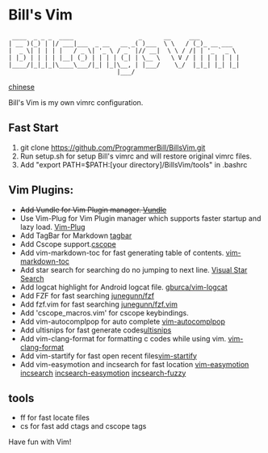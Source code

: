 # Bill's Vim

```
 ____  _ _ _  ____                  _      __     ___
| __ )(_) | |/ ___|___  _ __   __ _( )___  \ \   / (_)_ __ ___
|  _ \| | | | |   / _ \| '_ \ / _` |// __|  \ \ / /| | '_ ` _ \
| |_) | | | | |__| (_) | | | | (_| | \__ \   \ V / | | | | | | |
|____/|_|_|_|\____\___/|_| |_|\__, | |___/    \_/  |_|_| |_| |_|
                              |___/
```

[chinese](README-ZH.md)

Bill's Vim is my own vimrc configuration.

## Fast Start

1. git clone https://github.com/ProgrammerBill/BillsVim.git
2. Run setup.sh for setup Bill's vimrc and will restore original vimrc files.
3. Add "export PATH=$PATH:[your directory]/BillsVim/tools" in .bashrc

## Vim Plugins:

- ~~Add Vundle for Vim Plugin manager. [Vundle](https://github.com/VundleVim/Vundle.vim#quick-start)~~
- Use Vim-Plug for Vim Plugin manager which supports faster startup and lazy load. [Vim-Plug](https://github.com/junegunn/vim-plug)
- Add TagBar for Markdown [tagbar](https://github.com/preservim/tagbar)
- Add Cscope support.[cscope](http://cscope.sourceforge.net/)
- Add vim-markdown-toc for fast generating table of contents. [vim-markdown-toc](https://github.com/mzlogin/vim-markdown-toc)
- Add star search for searching do no jumping to next line. [Visual Star Search](https://github.com/bronson/vim-visual-star-search)
- Add logcat highlight for Android logcat file. [gburca/vim-logcat](https://github.com/gburca/vim-logcat)
- Add FZF for fast searching [junegunn/fzf](https://github.com/junegunn/fzf)
- Add fzf.vim for fast searching [junegunn/fzf.vim](https://github.com/junegunn/fzf.vim)
- Add 'cscope_macros.vim' for cscope keybindings.
- Add vim-autocomplpop for auto complete [vim-autocomplpop](https://github.com/othree/vim-autocomplpop)
- Add ultisnips for fast generate codes[ultisnips](https://github.com/SirVer/ultisnips)
- Add vim-clang-format for formatting c codes while using vim. [vim-clang-format](https://github.com/rhysd/vim-clang-format)
- Add vim-startify for fast open recent files[vim-startify](https://github.com/mhinz/vim-startify)
- Add vim-easymotion and incsearch for fast location [vim-easymotion](https://github.com/easymotion/vim-easymotion) [incsearch](https://github.com/haya14busa/incsearch.vim) [incsearch-easymotion](https://github.com/haya14busa/incsearch-easymotion.vim) [incsearch-fuzzy](https://github.com/haya14busa/incsearch-fuzzy.vim)

## tools

- ff for fast locate files
- cs for fast add ctags and cscope tags

Have fun with Vim!
